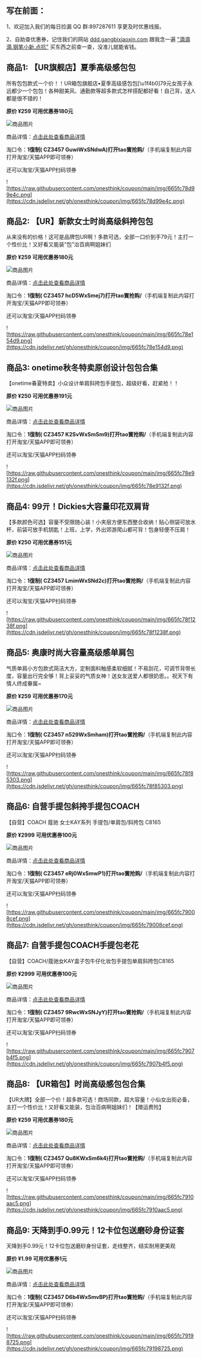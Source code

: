 ## 写在前面：

1、欢迎加入我们的每日捡漏 QQ 群:897287611 享更及时优惠线报。

2、自助查优惠券，记住我们的网站 [ddd.gangbixiaoxin.com](https://ddd.gangbixiaoxin.com) 跟我念一遍 ["滴滴滴.钢笔小新.点抗"](https://ddd.gangbixiaoxin.com) 买东西之前查一查，没准儿就能省钱。

## 商品1: 【UR旗舰店】夏季高级感包包

所有包包款式一个价！！UR箱包旗舰店•夏季高级感包包[\u1f4b0]79元女孩子永远都少一个包包！各种甜美风、通勤款等超多款式怎样搭配都好看！自己背，送人都是很不错的！

**原价 ¥259 可用优惠券180元**

![商品图片](https://img.alicdn.com/imgextra/i3/2278533591/O1CN01wjkzzD1cOjETEqNKq_!!2278533591.jpg)

商品详情：[点击此处查看商品详情](https://s.click.taobao.com/t?e=m%3D2%26s%3D86XqoUmd8ABw4vFB6t2Z2ueEDrYVVa64yK8Cckff7TXLWlSKdGSYDhJTWC8vI1SO1aH1Hk3GeOjWbLW7uhxyboGvCrJWHk1%2FTyVl44vrPmd3miNKHWpinpVm%2FOAUUFw71qrpxiwMoCNxc1AtbZGVS00Ez%2BhxW97Ivd1sOMgNYosLZMqoQW%2BfuKGzo1lVxIioeVd%2FeSC6Y2K4ueYW7v20YB6KaVqq%2Fq1KGXgjZEPmVkwDVvBfItDviogX%2BlHWZMImeXOvXcB1lXo4%2BfirBrx7mM7AMx9cWAx%2BEiM%2FlSG%2FbZRLuNaNvs6nm%2F33a627iOAYU1NVKZy3ECfGDF1NzTQoPw%3D%3D&amp;union_lens=lensId:TAPI@1717553026@21667d7c_1146_18fe623540b_0810@01)

淘口令：**1復制( CZ3457 GuwiWxSNdwA)打开tao寳抢购/**（手机端复制此内容打开淘宝/天猫APP即可领券）</p>

还可以淘宝/天猫APP扫码领券

![https://raw.githubusercontent.com/onesthink/coupon/main/img/665fc78d99e4c.png](https://cdn.jsdelivr.net/gh/onesthink/coupon/img/665fc78d99e4c.png)

## 商品2: 【UR】新款女士时尚高级斜挎包包

从来没有的价格！这可是品牌包UR啊！多款可选，全部一口价到手79元！主打一个性价比！又好看又能装“包”治百病啊姐妹们

**原价 ¥259 可用优惠券180元**

![商品图片](https://img.alicdn.com/imgextra/i2/2278533591/O1CN01MdXMw11cOjEXHqDvh_!!2278533591.png)

商品详情：[点击此处查看商品详情](https://s.click.taobao.com/t?e=m%3D2%26s%3DcdQTmhTRIZhw4vFB6t2Z2ueEDrYVVa64yK8Cckff7TXLWlSKdGSYDhJTWC8vI1SOlovu%2FCElQOvWbLW7uhxyboGvCrJWHk1%2FTyVl44vrPmd3miNKHWpinpVm%2FOAUUFw71qrpxiwMoCNxc1AtbZGVS00Ez%2BhxW97Ivd1sOMgNYosLZMqoQW%2BfuKGzo1lVxIio5KwOfJvvUne%2FORbeQIoEnKiWTOh%2FIEGBFPbDr8I8o0WYJf4%2FWowU7j5R9yPBVtiClbRMz6GTKAYZjQKfJ2UQf03O4wtQ3K90XXhKrcBJdMy6VgaYKZS5xQ5KiuH3RWPHX0%2B3obhRTo5xKmPmpIKZsA%3D%3D&amp;union_lens=lensId:TAPI@1717553027@213dbc98_1120_18fe623599f_756a@01)

淘口令：**1復制( CZ3457 hcD5WxSmej7)打开tao寳抢购/**（手机端复制此内容打开淘宝/天猫APP即可领券）</p>

还可以淘宝/天猫APP扫码领券

![https://raw.githubusercontent.com/onesthink/coupon/main/img/665fc78e154d9.png](https://cdn.jsdelivr.net/gh/onesthink/coupon/img/665fc78e154d9.png)

## 商品3: onetime秋冬特卖原创设计包包合集

【onetime春夏特卖】小众设计单肩斜挎包手提包，超级好看，赶紧抢！！

**原价 ¥250 可用优惠券191元**

![商品图片](https://img.alicdn.com/i1/2243833241/O1CN01cqIfgF1ZoQZPulETO_!!2243833241.jpg)

商品详情：[点击此处查看商品详情](https://s.click.taobao.com/t?e=m%3D2%26s%3DbeZECtdUoURw4vFB6t2Z2ueEDrYVVa64yK8Cckff7TXLWlSKdGSYDhJTWC8vI1SO79%2FTFaMDK6TWbLW7uhxyboGvCrJWHk1%2FTyVl44vrPmd3miNKHWpinpVm%2FOAUUFw71qrpxiwMoCNxc1AtbZGVS2LK0BeyWSDyjuvy9GwyWv8LZMqoQW%2BfuKGzo1lVxIio1PhB8RGEHvbbEpo%2BrnlnuGFPuk1iszVcUHTaB5YzuHTEax4l8M8bRpfAA3m3V60mlbRMz6GTKAYZjQKfJ2UQf03O4wtQ3K90XH5t%2B8W%2BDyU9wXnHvST%2Fy2V6SoU4I4l4X0%2B3obhRTo5xKmPmpIKZsA%3D%3D&amp;union_lens=lensId:TAPI@1717553029@213f5b7b_11c7_18fe6235f90_b09b@01)

淘口令：**1復制( CZ3457 K2SvWxSmSm9)打开tao寳抢购/**（手机端复制此内容打开淘宝/天猫APP即可领券）</p>

还可以淘宝/天猫APP扫码领券

![https://raw.githubusercontent.com/onesthink/coupon/main/img/665fc78e9132f.png](https://cdn.jsdelivr.net/gh/onesthink/coupon/img/665fc78e9132f.png)

## 商品4: 99亓！Dickies大容量印花双肩背

【多款颜色可选】容量不受限随心装！小夹层方便东西整合收纳！贴心侧袋可放水杯，前袋可放手机钥匙！上班，上学，外出郊游爬山都可背！包身轻便不压肩！

**原价 ¥250 可用优惠券151元**

![商品图片](https://img.alicdn.com/imgextra/i4/2050536474/O1CN01hQmf9w1xh95o1gykE_!!2050536474.jpg)

商品详情：[点击此处查看商品详情](https://s.click.taobao.com/t?e=m%3D2%26s%3DUGD9jPkmBv5w4vFB6t2Z2ueEDrYVVa64yK8Cckff7TXLWlSKdGSYDgfi2dGdik%2BjJ1gyddu7kN%2FWbLW7uhxyboGvCrJWHk1%2FTyVl44vrPmd3miNKHWpinpVm%2FOAUUFw71qrpxiwMoCNxc1AtbZGVS7auQv6Ubeci%2FzEOO0SZoqkLZMqoQW%2BfuKGzo1lVxIioOALl2%2F3LEygU0afGf0HGaF48nkh2wq4VZR1cPzPOLCewu%2BRBDcIh%2F2tugGuEJOc1lbRMz6GTKAYZjQKfJ2UQf03O4wtQ3K90XXhKrcBJdMzAlLQn0bVNuaEjvJ1vgOfpX0%2B3obhRTo5xKmPmpIKZsA%3D%3D&amp;union_lens=lensId:TAPI@1717553030@213dab6b_117f_18fe62363b5_68e7@01)

淘口令：**1復制( CZ3457 LmimWxSNd2c)打开tao寳抢购/**（手机端复制此内容打开淘宝/天猫APP即可领券）</p>

还可以淘宝/天猫APP扫码领券

![https://raw.githubusercontent.com/onesthink/coupon/main/img/665fc78f1238f.png](https://cdn.jsdelivr.net/gh/onesthink/coupon/img/665fc78f1238f.png)

## 商品5: 奥康时尚大容量高级感单肩包

气质单肩小方包款式简洁大方，定制面料触感柔软细腻！不易刮花，可调节背带长度，容量出行完全够！背上妥妥的气质女神！送女友送爱人都很奶思。。祝天下有情人终成眷属~

**原价 ¥259 可用优惠券170元**

![商品图片](https://img.alicdn.com/i2/2215913812484/O1CN01QbLv5d1UDikcHHSvJ_!!2215913812484.jpg)

商品详情：[点击此处查看商品详情](https://s.click.taobao.com/t?e=m%3D2%26s%3DDm3cCnMZmHhw4vFB6t2Z2ueEDrYVVa64yK8Cckff7TXLWlSKdGSYDgfi2dGdik%2BjRitN3%2FurF3zWbLW7uhxyboGvCrJWHk1%2FTyVl44vrPmd3miNKHWpinpVm%2FOAUUFw71qrpxiwMoCNxc1AtbZGVS0K0%2BZaUx39vQVpAg6NgJCHNEPXytV9ALoS4zvCRUrqugPIs5%2BSalUchI8pxG9OFR9TyN%2Flu0KYAdDhZlfOveJYcW4vo8kw7UPdsYE4hMhaZLB2U9DAWX4MbkJ5QxPS2Ci%2FKfJmqgrYAfWsUjZoD5RAYuTJqfFpzXAT3UxeR6YRCDseal0NfMDXJpWvVCAyWdKJn5AyUbPoV&amp;union_lens=lensId:TAPI@1717553031@213f13ee_110b_18fe623688b_7330@01)

淘口令：**1復制( CZ3457 n529WxSmham)打开tao寳抢购/**（手机端复制此内容打开淘宝/天猫APP即可领券）</p>

还可以淘宝/天猫APP扫码领券

![https://raw.githubusercontent.com/onesthink/coupon/main/img/665fc78f85303.png](https://cdn.jsdelivr.net/gh/onesthink/coupon/img/665fc78f85303.png)

## 商品6: 自营手提包斜挎手提包COACH

【自营】COACH 蔻驰 女士KAY系列 手提包/单肩包/斜挎包 C8165

**原价 ¥2999 可用优惠券100元**

![商品图片](https://img.alicdn.com/bao/uploaded/i3/2549841410/O1CN01a9Njk41MHpPidmmBM_!!2549841410-0-tmg_sticker.jpg)

商品详情：[点击此处查看商品详情](https://s.click.taobao.com/t?e=m%3D2%26s%3Ds4OHfZ%2BEy35w4vFB6t2Z2ueEDrYVVa64yK8Cckff7TXLWlSKdGSYDgfi2dGdik%2Bj8sviUM61dt3WbLW7uhxyboGvCrJWHk1%2FTyVl44vrPmd3miNKHWpinpVm%2FOAUUFw71qrpxiwMoCNxc1AtbZGVS3EywdOyQo4ssfAFgtBkU7YLZMqoQW%2BfuKGzo1lVxIiouiOL3wH7lGcyDA54RykCIdaiUxm88MHBZ2F9lncK0atDnRmzE0j1qx3t5GsDWXO%2BlbRMz6GTKAYZjQKfJ2UQf03O4wtQ3K90XXhKrcBJdMwgFNyDWJ1RPPO63l2mM9%2FIX0%2B3obhRTo5xKmPmpIKZsA%3D%3D&amp;union_lens=lensId:TAPI@1717553032@21671ead_10f7_18fe6236dab_134f@01)

淘口令：**1復制( CZ3457 eRj0WxSmwP1)打开tao寳抢购/**（手机端复制此内容打开淘宝/天猫APP即可领券）</p>

还可以淘宝/天猫APP扫码领券

![https://raw.githubusercontent.com/onesthink/coupon/main/img/665fc79008cef.png](https://cdn.jsdelivr.net/gh/onesthink/coupon/img/665fc79008cef.png)

## 商品7: 自营手提包COACH手提包老花

【自营】COACH/蔻驰女KAY盒子包牛仔化妆包手提包单肩斜挎包C8165

**原价 ¥2999 可用优惠券100元**

![商品图片](https://img.alicdn.com/bao/uploaded/i2/2200657715182/O1CN01bbOqGw1o9PNHYVpmd_!!2200657715182-0-tmg_sticker.jpg)

商品详情：[点击此处查看商品详情](https://s.click.taobao.com/t?e=m%3D2%26s%3Dptee61fYJRJw4vFB6t2Z2ueEDrYVVa64yK8Cckff7TXLWlSKdGSYDgfi2dGdik%2Bjxq3IhSJN6GTWbLW7uhxyboGvCrJWHk1%2FTyVl44vrPmd3miNKHWpinpVm%2FOAUUFw71qrpxiwMoCNxc1AtbZGVS9h3oihMKBTY0BCmSfIqJ7PNEPXytV9ALoS4zvCRUrqu7DVKqh2%2FwpnkwPZw1YFhpYBIIxDcO%2BqqsPZc1IFMJK4OOpUsBFBNjK%2B83A6Kf4m1krCko9Zc8mxTU1UpnLcQJ9kYvQZuIwx3oGeIQL4Fi9Fl%2BUMMzKWTKCUz8sCO2%2BZOhgcbUccTft%2B228n1ngbVmA%3D%3D&amp;union_lens=lensId:TAPI@1717553034@213cbd9c_1130_18fe623740e_cb6e@01)

淘口令：**1復制( CZ3457 9RwcWxSNJyY)打开tao寳抢购/**（手机端复制此内容打开淘宝/天猫APP即可领券）</p>

还可以淘宝/天猫APP扫码领券

![https://raw.githubusercontent.com/onesthink/coupon/main/img/665fc7907b4f5.png](https://cdn.jsdelivr.net/gh/onesthink/coupon/img/665fc7907b4f5.png)

## 商品8: 【UR箱包】时尚高级感包包合集

【UR大牌】全部一个价！超多款可选！商场同款，超大容量！小仙女出街必备，主打一个性价比！又好看又能装，包治百病啊姐妹们！【赠运费险】

**原价 ¥259 可用优惠券180元**

![商品图片](https://img.alicdn.com/imgextra/i3/3952701185/O1CN01WhEvb61KcmISEkOTi_!!0-item_pic.jpg)

商品详情：[点击此处查看商品详情](https://s.click.taobao.com/t?e=m%3D2%26s%3Dn77xW4BWu6Vw4vFB6t2Z2ueEDrYVVa64yK8Cckff7TXLWlSKdGSYDgfi2dGdik%2Bj5x%2BIUlGKNpXWbLW7uhxyboGvCrJWHk1%2FTyVl44vrPmd3miNKHWpinpVm%2FOAUUFw71qrpxiwMoCNxc1AtbZGVS00Ez%2BhxW97Ivd1sOMgNYosLZMqoQW%2BfuKGzo1lVxIio1aPcZTxwh8wCKobYNcMvf54V%2FbxjcTx2yZgn1wV8v08dPUISmi2u5dOm%2Bx92AR0IlbRMz6GTKAYZjQKfJ2UQf03O4wtQ3K90XXhKrcBJdMyoYNpgQjUue4U6NTAGzeTHX0%2B3obhRTo5xKmPmpIKZsA%3D%3D&amp;union_lens=lensId:TAPI@1717553035@21670f3a_1178_18fe623798d_670f@01)

淘口令：**1復制( CZ3457 Qu8KWxSm6k4)打开tao寳抢购/**（手机端复制此内容打开淘宝/天猫APP即可领券）</p>

还可以淘宝/天猫APP扫码领券

![https://raw.githubusercontent.com/onesthink/coupon/main/img/665fc7910aac5.png](https://cdn.jsdelivr.net/gh/onesthink/coupon/img/665fc7910aac5.png)

## 商品9: 天降到手0.99元！12卡位包送磨砂身份证套

天降到手0.99元！12卡位包送磨砂身份证套，走线整齐，结实耐用更美观

**原价 ¥1.99 可用优惠券1元**

![商品图片](https://img.alicdn.com/i2/3937219703/O1CN01qEsxMv2LY1yaCdZvR_!!3937219703-0-C2M.jpg)

商品详情：[点击此处查看商品详情](https://s.click.taobao.com/t?e=m%3D2%26s%3D8HCRRA8xg5Bw4vFB6t2Z2ueEDrYVVa64yK8Cckff7TXLWlSKdGSYDgfi2dGdik%2Bjlovu%2FCElQOvWbLW7uhxyboGvCrJWHk1%2FTyVl44vrPmd3miNKHWpinpVm%2FOAUUFw71qrpxiwMoCNxc1AtbZGVSxgF69aVnJe8X85933pRetALZMqoQW%2BfuKGzo1lVxIior93PTB%2FKIrpHb0g%2F58igVadlAqatH7OhGHovkutt30KUMIpH%2F22mzpx9ejr0rADvlbRMz6GTKAYZjQKfJ2UQf03O4wtQ3K90XXhKrcBJdMyIGPILU0Uuj%2BkQVGbLB48AX0%2B3obhRTo5xKmPmpIKZsA%3D%3D&amp;umpChannel=tblmqdyh&amp;u_channel=tblmqdyh&amp;union_lens=lensId:TAPI@1717553037@2132b868_21dc_18fe6238050_545c@01)

淘口令：**1復制( CZ3457 D6b4WxSmvBP)打开tao寳抢购/**（手机端复制此内容打开淘宝/天猫APP即可领券）</p>

还可以淘宝/天猫APP扫码领券

![https://raw.githubusercontent.com/onesthink/coupon/main/img/665fc79198725.png](https://cdn.jsdelivr.net/gh/onesthink/coupon/img/665fc79198725.png)

